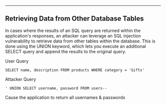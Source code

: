 --- ---

<h2>Retrieving Data from Other Database Tables</h2>

In cases where the results of an SQL query are returned within the application's responses, an
attacker can leverage an SQL injection vulnerability to retrieve data from other tables within the
database. This is done using the UNION keyword, which lets you execute an additional SELECT
query and append the results to the original query.

User Query
```
SELECT name, description FROM products WHERE category = 'Gifts'
```

Attacker Query
```
' UNION SELECT username, password FROM users--
```

Cause the application to return all usernames & passwords